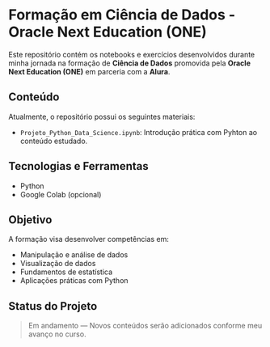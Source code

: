 # Formação em Ciência de Dados - Oracle Next Education (ONE)

Este repositório contém os notebooks e exercícios desenvolvidos durante minha jornada na formação de **Ciência de Dados** promovida pela **Oracle Next Education (ONE)** em parceria com a **Alura**.

## Conteúdo

Atualmente, o repositório possui os seguintes materiais:

- `Projeto_Python_Data_Science.ipynb`: Introdução prática com Pyhton ao conteúdo estudado.

## Tecnologias e Ferramentas

- Python
- Google Colab (opcional)

## Objetivo

A formação visa desenvolver competências em:

- Manipulação e análise de dados
- Visualização de dados
- Fundamentos de estatística
- Aplicações práticas com Python

## Status do Projeto

> Em andamento — Novos conteúdos serão adicionados conforme meu avanço no curso.


